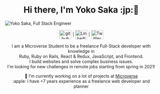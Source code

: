 <h1 align="center"> Hi there, I'm Yoko Saka :jp:👋</h1>
<img src="https://github.com/yocosaka/yocosaka/blob/master/header-bg.jpg" alt="Yoko Saka, Full Stack Engineer">
<p align="center">
<a href="https://github.com/https://github.com/yocosaka" target="blank"><img align="center" src='https://cdn.jsdelivr.net/npm/simple-icons@3.0.1/icons/github.svg' alt='github'  height="30" width="40"></a>  | <a href="https://www.linkedin.com/in/yokosaka/" target="blank"><img align="center" src="https://cdn.jsdelivr.net/npm/simple-icons@3.0.1/icons/linkedin.svg" alt="LinkedIn @yokosaka" height="30" width="40" /></a> | <a href="https://twitter.com/yocosaka" target="blank"><img align="center" src="https://cdn.jsdelivr.net/npm/simple-icons@3.0.1/icons/twitter.svg" alt="Twitter @yocosaka" height="30" width="40" /></a>
</p>

<p align="center">
  I am a Microverse Student to be a freelance Full-Stack developer with knowledge in<br>
  Ruby, Ruby on Rails, React & Redux, JavaScript, and Frontend.<br>
  I build websites and solve complex business issues.<br>
  I'm looking for new challenges in remote jobs starting from spring in 2021!
</p>

<p align="center">
🔭 I’m currently working on a lot of projects at <a href="https://www.microverse.org/" target="_blank">Microverse</a><br>
:apple: I have +7 years experience as a freelance web developer and planner
</p>

<!-- <h2 align="center">Recently Stats</h2>
<img src="https://github-readme-stats.vercel.app/api?username=yocosaka&count_private=true&show_icons=true&theme=tokyonight" align="left">
<img src="https://github-readme-stats.vercel.app/api/top-langs/?username=yocosaka&compact=true">
<br>
<h2 align="center">Languages and Tools</h2>
<p align="center">Ruby | Ruby on Rails | React & Redux | JavaScript | Frontend</p> -->
